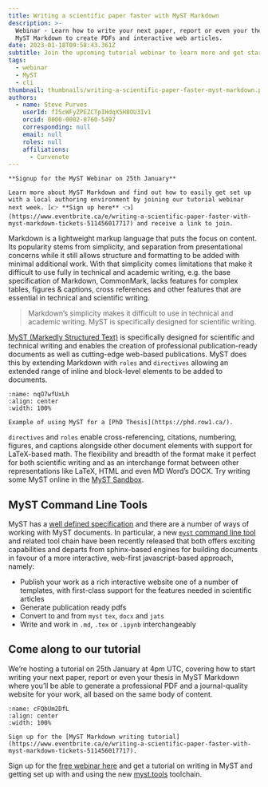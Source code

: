 ```yaml
---
title: Writing a scientific paper faster with MyST Markdown
description: >-
  Webinar - Learn how to write your next paper, report or even your thesis in
  MyST Markdown to create PDFs and interactive web articles.
date: 2023-01-18T09:58:43.361Z
subtitle: Join the upcoming tutorial webinar to learn more and get started
tags:
  - webinar
  - MyST
  - cli
thumbnail: thumbnails/writing-a-scientific-paper-faster-myst-markdown.png
authors:
  - name: Steve Purves
    userId: fI5cWFyZPEZCTpIHdqX5H8OU3Iv1
    orcid: 0000-0002-0760-5497
    corresponding: null
    email: null
    roles: null
    affiliations:
      - Curvenote
---
```


```{important}
**Signup for the MyST Webinar on 25th January**

Learn more about MyST Markdown and find out how to easily get set up with a local authoring environment by joining our tutorial webinar next week. [👉 **Sign up here** 👈](https://www.eventbrite.ca/e/writing-a-scientific-paper-faster-with-myst-markdown-tickets-511456017717) and receive a link to join.
```

Markdown is a lightweight markup language that puts the focus on content. Its popularity stems from simplicity, and separation from presentational concerns while it still allows structure and formatting to be added with minimal additional work. With that simplicity comes limitations that make it difficult to use fully in technical and academic writing, e.g. the base specification of Markdown, CommonMark, lacks features for complex tables, figures & captions, cross references and other features that are essential in technical and scientific writing.

> Markdown’s simplicity makes it difficult to use in technical and academic writing. MyST is specifically designed for scientific writing.

[MyST (Markedly Structured Text)](https://myst.tools/docs/spec) is specifically designed for scientific and technical writing and enables the creation of professional publication-ready documents as well as cutting-edge web-based publications. MyST does this by extending Markdown with `roles` and `directives` allowing an extended range of inline and block-level elements to be added to documents.

```{figure} images/AVQ2dzLNloEd25Io8NbA-Lq1FI8ONBnZIBPJmm0Pt-v1.png
:name: nqO7wfUxLh
:align: center
:width: 100%

Example of using MyST for a [PhD Thesis](https://phd.row1.ca/).
```

`directives` and `roles` enable cross-referencing, citations, numbering, figures, and captions alongside other document elements with support for LaTeX-based math. The flexibility and breadth of the format make it perfect for both scientific writing and as an interchange format between other representations like LaTeX, HTML and even MD Word’s DOCX. Try writing some MyST online in the [MyST Sandbox](https://myst.tools/sandbox).

## MyST Command Line Tools

MyST has a [well defined specification](https://myst.tools/docs/spec) and there are a number of ways of working with MyST documents. In particular, a new [`myst` command line tool](https://myst.tools/docs/mystjs) and related tool chain have been recently released that both offers exciting capabilities and departs from sphinx-based engines for building documents in favour of a more interactive, web-first javascript-based approach, namely:

- Publish your work as a rich interactive website one of a number of templates, with first-class support for the features needed in scientific articles
- Generate publication ready pdfs
- Convert to and from `myst` `tex`, `docx` and `jats`
- Write and work in `.md`, `.tex` or `.ipynb` interchangeably

## Come along to our tutorial

We’re hosting a tutorial on 25th January at 4pm UTC, covering how to start writing your next paper, report or even your thesis in MyST Markdown where you’ll be able to generate a professional PDF and a journal-quality website for your work, all based on the same body of content.

```{figure} images/AVQ2dzLNloEd25Io8NbA-vLLmFPBEGTDgFjXN20V4-v1.png
:name: cFQbUm2DfL
:align: center
:width: 100%

Sign up for the [MyST Markdown writing tutorial](https://www.eventbrite.ca/e/writing-a-scientific-paper-faster-with-myst-markdown-tickets-511456017717).
```

Sign up for the [free webinar here](https://www.eventbrite.ca/e/writing-a-scientific-paper-faster-with-myst-markdown-tickets-511456017717) and get a tutorial on writing in MyST and getting set up with and using the new [myst.tools](https://myst.tools) toolchain.
